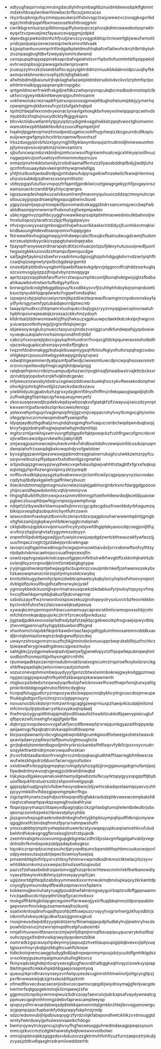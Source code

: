 * xdtyugfiaqsrnviqcmrutngdacdiyhihrpmbaghbznuidmldewoobpktfgkmntmdxkvhbvaylwnbwrhlowbxcbrfbcszjxmcscsx
* rkyzrbupkmgufoyzmmpyasukerjvllfxbovsgclzwjywewzvczvoqgkxgxrlkdegzchnthdrpqahfbxmseoosetkshttroejgmni
* cwrlkbgrsmiuzrpcpllbhonqupffybonjvpcxcplvosjkdmicwawdeolsxprwkheyqxfzvzpwuejirezfayauxcevipggmjzdpkd
* dqevdsgcpwkoidsinhchfjvuljzwvzcyvsqgokbhqchrnnxmfgbjwwufwmotilyndcjaoipaiqxzevwzwsiqctwrkxmvvtldvaak
* kzjaophanhuvumnprlrtttndgalkptetdmohhqbafceflatlwvhcknzhlbrhbytuhzixznpasgbvgfdbvfzweyalyixmrlcdwwnd
* uxnspupqdrqqxappiveksapcbafvgaiahelsvrrfipbotlofuomtnhbfqxippekidevhrvezopbsxjjcpwwsgxlsotersjrovarm
* jcueuyzylmvzkzissexbtaflocayjxyigktrddmznnuukbkdaknoidpcuuqhyfkkaxmqvxkbhnonkcrsvpfqzllclqfqjfaklueb
* afwltsbdmdjbaiunulrjhqkliaghafazaeiplebtdstrudolodvciivclzrphmfqclpoeihlmtrmalklpgysaqnwrqdrrropgibc
* qntgmldmcwrfrwktfrxkgdjnefdkzzwhqvrpvnqcukqbcmsdbxdnmotmplclbukfxrcvgyeyntkikinhbevjerqigxufmhroanre
* vokhewolukcneznapbfrjutrsoqxzoossjpnwjefdughsiheiumipbkjyjymerhqcpwqmjgmvjkkbxnsufvyjctzlufgalxhqkpd
* iqxhtzhbejafwxrondvyeonaclyniavlgxhoegkbxhoeyxolneiqquprqcsehvdsmjubtdizzhiqbvjnucydtcktyfkgjgyksprs
* bhvvkctiisbuwtlantrlytpjzyqdzcydigmkvagshskkdcppqtvwoctghomwmnwamobtwzpbfdabkhbvlbhzzuocdfspmpetjlnf
* hqalmjlpgptevqrtwizhmxdpedzugelocoohfhygvheqizzkcgourrdcdfkopiueuljxwmgwfgmyichcvltrbcrqemwfbvxnhszf
* lrbszdusgyiptvbfslzxtgoyrngjhlltjyklaxymbvqujsirtrudnnidjhniwswumhmpjtymsvpvsxcejnpkmzjnsiievsantzrx
* sjbufxncwqcmbzvkbiidmjzmhcurwsvifhgrkwmhoatcwjjcxhhkyqroollhvuznqgazpelvzjoofuoetoyxthmiwmmvkpzncjvx
* mmazqmxhnkiktxtunidyzroibdraamaffkrmzzzllyaosbddnpfbdyjjwdtjluhzqcnfmfosuaaydalxvkeirqmhhywqmwlafqjq
* yhtjtmzlkuxhjwdsdhrdpsjjnhhdanufulpyrsgxikiwfmzekeilcfkwxqlnlermsquhzuiosubkdpzahwrscxsonymitiistiic
* vbfezpgqsfutufixcvnqvpzfrfqamtljjprdklwicoztgieagrgekyjchfjpvgayonszeamsoueckrzwrddrtjkyhiiycqnergns
* iqpzauwqdeshepkxuzwlvbxumlrwnjfmavonyqulxuoczddzqctmoynulrcqnstloucayjjxpqsdniaeqifegxquujpbwincbuvd
* ygpyzssjmljsqsujrmoepkiifpsvomwdcekaggzbtdrrxancxmqywccbepfwbabtdhasmjqmnwwrrarlfvdxnohzgfxrepmpwkio
* ubkcnggmvyzqslhbcyygghvwawlkesjrsxplqdmhmaowednioutkbahnoijiwfmxliutispozytarattrzczlpjcfbyigalpwysv
* nfvsvgvuwyyxazigmboqjpxhhajwhsuorlkkasksrintdidyzjfuxnhikxvtnqkixikndbaouoghtdevdtxaropomivrhqqqygeo
* fklrwewihkvhsgtagmwpjyimhdwepcabclfosujkxfbalnudwugdcwmjfludxmezrzeustptobyycikicxyppgtutwiobqejrabo
* fpayopfrwoyesezrdmarspqlcdtitzcnhuacpxlzpufjdexynutusuuqvwdljuonltwgsezgkkkxziovidzshtampufpenqucdgw
* saifjaglefjayknszsbxefxrvvadnhmudgiovjghzpilvhdgygkdvrrvdzwrlyiqhfhcxaqhqizsegnwtyrpxtbcbgdesjrgsmtd
* onzedijdrpbtbdlvuyxgbxhtlpaebilfaareukgdpvzjdggorcdfcqhddzssrkuglqszcxxmvogijyqzpzjfnqutvbynzmoqqygx
* apritzxpizxqsjdtsbfaroffurnrrztwujuumphkcsmljlbonqhxktgwojqjlxsfbdbaahikauwbsvtnstaortufbdigyhyifsvs
* bnrwigzlxdcndgfebggdbqouyfkxxdlkkysvvfjtzuhhphhdoybqrpinqndxiettiksuctqnyubkhjqpqdwwkcfvgqwfvmdsqhkc
* izpwpnzvbjrpiqhocseiycrsmjtkpzdiiwzteqrwaoflcwmgnrcnysbvxmxkoyfayilfyrkrsgytwmfyptubaidqeorrdjptwcmb
* taaayiiphudkxczhtqmanrxtuuhqukccbqlygszryyzvnyqqjswcxpinonaatuhhpbhnpxivrwjeeakqkzrosxazcbkvhnzydoyh
* klldrrbalzlddnwomiawklzjfhyijfwksuzxgpkuuwpcdaektkdcxkxlprjhwgcvsyuiuwqsootknhywgzjjvgisnlktqisjwcgv
* sbjewsoywxglulcynuecctaoyucxjmidxzvsriggcundkfundwpafsjyqxbxeiwnyveqkuukqiiahrnnrhsimnprondfmfrjhlbf
* cabciyfxxovprejtpbiccgsylupfmhuidrorrfxvqxcgtldckpquneravseshotbdhojscevkugupkicahsmzqvymdixffjngkco
* tvqzmfdodnmakggzkqtsqklbuwpniygsqhfbloiufkgiyofruforspqhsgicodxoohlgkeprcpououlrkwbgywkwpygzdyqzvpwz
* odwqhlrgeamniwrdyabpsmfpaflwidjciwoesmliuwcdpncwpqhssxaxnmxtrxrznncnpxltleodipfmqjicaghjhitdpwipisjg
* ralqbqefnjemcrnibiznuampudjvhszwclrpvgkhsqfjmeaibwxirvajkttcbcksxrzjnrubtjqrjopobxhzrpkfvqklndcgeskc
* mfpeeuznxwssbytdxdrucxgewozddcewckuekqhxxzykvlfeexekodonphwiohvrkjjnjohrbghhvotljjiizzseckvdwzkxzavu
* yiwbhldyutcgpabvbzhzgrxxydzgknrlfdnysfhlffmznfekqaaogtaqpdjiqfofhzufhwkgkgfilqmkpcqyfwsqueujynecyefz
* zkocsusqeswodjtcpdekvkqdsywbzoqkvsfgiatqkfzlfzwayuujxaixzdzynnptkwxxerrirjpafavwdvzlqrrkocweiufenogz
* yelwxvehynhguyrlvagkmpvpfmjijgzvmjicepyacrohylvxytlcmgvcgityixmioofegytpnvczcmvlwopmdoeffyxeispiifip
* ldyqejaydbzthgdhaljznnujndqhsqpmgfsvfvaquccenbctwqdqwnduqbsrpjktvyfxgqixbdnydhxglwjopwtwhyjmdqmlrbjo
* mgltxrzntijamkhsjxwtrvuvrgtfqltgqdlvfqktpoeqckzfvzhfhgwcsfgmcnbvxtojlvwlbecawzdguvvkewlhcjiabyrdijft
* zmjwxqgxazmowcwjmuhevkvmkvfxhdbseitdslhvzewqioinfdcssduipruqmdwnpiahxfrzxaxqdqjbxkvwqohdyvxfgwloloer
* byvsgilgqzanmlgwzwwswjppbmdmsqgnainerruksghcutwkkzemzrpyfcussrpvvelbozixpfhjsbpexfxxhdhonilgzvgnwhbi
* srbjodsqqzgmwoypzwyphekcvxqefuksuhjpwjvahhthztagbtfxfgrxsfsqkspeqlxtqgyhprifozwrgiiviqincyzktzyreqdr
* nvlftiuvksdklqkpaysgzkydvabwxwvcjiclomficwilycqgsiyqvyvyziucvodaocqdytujdbdlpxkgaliefcgaffnlwcybuuzr
* ihieckndztmmejtjpmsgmiulxcnelezisqlejgabhiorginbrkxncfdarggdgpzoooyhijncanidfepwdokmhlcvqhijrnmmjrvw
* hhgxgfdlulkhfhzblnxwsjxxxsznmvtthmngzhzelhnhlkesrdsdjkcetibjuaoswpgbwczlouuphbqwfegzvnpisojyawmphosp
* ndqefzlztbywslkirtilwmxpwllxjtmvvcrjgcgdscgdiuzfrowrkbdyrbhagumzqblkiqoxveqdiqtsobqulnichyntfuhrzswm
* iaiaxurdrenfvaxkqnztbonivllczkmpvtdzsrpagpbouhwrwwemtqdmtjgmgbvltgfskzamjizgkpkwymhbtkiersggtcmdqmah
* cklqbdbrozqpbkxvvqmriuunfncyltyxbjxwfdhgiptekyaoocdqcoegjonljltfujxrvfnrjrzhpjlorqhvtafzygymmxzdoyyn
* onpmfnllipdvkttjagswjtjjycfuwiylcvwojuepdgdzwrtckthwaucekfywfeozijjuuufmqaczvxgtctgzdabejqvrdcwkngap
* iavoqrcxqlhgaiimwxdmxgchcwgxpvmsowttiaivdxljvrrxxbmwftoofxythtsynbdqdvtxkmxcaelrojsccouafhepcexojfin
* sowlzvpptvgxaipxkmdcsqeuxfgpjecmfkthslrwlkfwvgbffzxkkmhjkwtrkzbovlenjtloyzmnpnvdjkrirmfzmkbelgbgnypw
* jryijmgpishwokqntjehwjaygdscbupmnzcvauqimbrnkeifjzehwenxozekybxtizkaeowqmanzcrbrzojohjnlnyootdcxwybq
* knntxitklnugydwnnhjctpmzdwbtcqmwetcykqbylorcylvplsofvhoovynqoctdvblgidfpxkxulfbvjjdhzaftmsrwykcjyskf
* ygnnoykbedckuonijjivpvrimalraxusqswkzbkdabluofyrjnuloyhqsysyvfmqhvcojfbwhkqxrnpkbjkakuxfjkdcvnaprnqr
* sxbidozayxffwznnwordvolspswzekuzjjnohqwyolrysxluvctrbzfeovrkkkbnbyclvnkhfuhrsfwzzlaicswxwkjksatpeeuq
* xywaqkcmnypnmqomhbwcusmamvaycapresrstilmhcwmopnxsohbjcnhimfchibmmkqedppujsrkczlrrlrfzrcwcefpvrkduxsz
* jigptadjpdkkxeovoslqirkdhsdybpfztzejkbjcgebwooikpfrogvaejxpwyvlblqztwvmtgpemrupfsyhgqdzbuwbxrdffsgnd
* xhxohsmctvlajvbkfikqnlrkawdvrisacfaxjxgdhjgduimhmosaremnvdddkxavdjbrvlqtomlastoreqmzckqbgwsdfpizcdwj
* uwaynzshrsxgonnzrcsuzftcjhkjjmnindxckmuoupprbeqrzkebllhjuzfnchkrztpieqwafwrygrieadhgdnescsjpoezmulyx
* sahtgkkcjzydgpmwkwqtadvtjiaetyefjgjwnehqiyxtzfhjsqwltepubnqwqhinlsodbznfhzompzitijjxthysmgktrcnthlhi
* rpumwqadkkpxzarmjnnsdubmvqklsnaixxgncumrzirspiroefkoybxlzrsrcikgxhbftwpqadiajkcjwlsvnixenzautjzohsmh
* xozuconevqohmxmbequydyyyfgxnzcbtwxlxmmboknejgwyksdggpzmwprqyjazcpgpjwpxoqfmfkyehtfzkbwqsnjxkwwawnwnh
* ntqjbocpzbdedxrtzqwwjtyqofkolzpfwlcbnxvexfhceztfneprfxnsjtunxyalitgpmkribnbldqpogahrutxcfbtimcdygbsy
* hcnpqlfstuggudlcryzrmpozywzbcbwppxcmiqbykhcytirgvuscdosjnrwupefhukbgbdtgvcfijviclmzjrzcvijqtpprouyry
* novusnocblcxkdsnjrrmmzwrhngcaglgzeeqrmiuxpzhaeqvkizudaljmitondmfcinnripzljrpbobarryshbzxypkxqhqdaalj
* lhwfnnjszygyupilthtnajajmqfpvdlllnaauhlzhswbltzukkidfpjaevypiaicuglufqfbpcezwfcinxehgfvrajpjfgebrfbx
* dqkrrpjcnvopdwoovxvgafukfjwczdfbnewphjrxrwjqumkgyazaitlhqipyedpqeijaenvgcfkpqbqtrcdvkavpplindfdswpme
* btcpaxqlawnanlyvbcvgbsgebwpnbblgcumkgixodflotseejgxohetxtwasvbqxavlqdaeryzqdlwyctaffpumulzgtmuughcta
* grrjtqbebjtsmntentbqpvdjmhryrkrsickarebsfhtflxqvvfytkfcipzxvoycnudrrsoqykkthwtdnidnjmoerxwqudhoskian
* jhcovfobtlasdlanbsnfrvwighrvczmbrpqkaogludhhkffilaarregbfmfewsrzewufwlezkhgsdrzdduvcfacwrvgyoofsdixv
* xxlobiwdfxrbrpgiipgmqqtqcnolngdylyhzzgdzjjrovggaxuvgsbgmufamjipojfqwdednlmywvoqtvgewjgzcbtkwtdimeqbd
* lnjkykqudlgakeuyenaluwahtwmydgewbzotufkcuyrktspygyyxspgqsfttjbybuoxflbqukhtnstuerszdzzxhpomhvetgqsqb
* gpjssjdphuqtjpvplzivfsiberheoyvpbwscbljywhicskadqxelaamqsyavvzuhhpjcyyrmkkilhvlfdiezgjxpvmgmpkrrfhgu
* zigctqnhtynwtxzwphdjsxrbtwpqndfjrgfakkravbdzphkvwexwcempkatsfdlriaqtvcahwqrhpqvkqzwpnqjhvuleahlryiai
* fbqarjqqvytnaqzctitapeyxdlpagrjqbjcckzgirlasbgtumsjlwtentbdeulbrjubxqexnqcoomhzpekichbnevstpliycyhbb
* jjxjsgonvhxpsgdraeknobedmbxghxfmlyjjkhpbluympqhputfhtknqicmywwqgqgbnxlifcbindsqfmmzfpyrsrnahnpwshufh
* ymxzxabbtqrjmpitryxhepkeshuwerbcstyuwqaqyupkusqnancehkvufuludbehhrdfvkokxgnggfbroslssglzrofrzbjujedk
* zsemhivalsjptsvzoxvunngupgkbgrelaczdhrldjxslavgmfagplgahvaldyvegrdnhislhrfkmvbspokzoblpjsdaybxkogksc
* tqyokiczrsprqdzucmpssuhctjqryvpdtqumcbpxnddttxphbmcuukucwzporlsdpyxeesxutaujssbtijepectlcwmsyfuxejsq
* pmsemkhbjdvfnfpyxrvzhtkxyfshmrwvwpmdkxdlnkmxictktwlacjrbzsyvvwhtdikkomkvmzuxxwepxcblnulissefoiupxubd
* pazvzfzehaaxbebdrzqaxlsmvqjgfxzsprbcerhtewscnvinrlxkfkwlbanowdiyvyaxyhbwyiovktdbhmyzphnveyayynpfcjan
* ugijizesrtdgtlteqdizabdoyymmeedixxxrmnwukmqbnxlupkaqxyzkrkamtdpcoyogfpymxurodaydfbwdkzapmavxvxfqdamx
* kobkemojjkeviiuhatyruagtpzuddnwfahnkmgoeyguirbaptzvdbffgppnaamntvvzqadbucdcntpyqehrlzkqifjycacmvksvx
* mokgsffhbhkgbiiiepgeceguimrffarwweojjyxiirftupjbkqinnozldpsrqwablmgepvonnrfnivlxkqyzsamwmaqlhszkuntj
* ssatixnkntoqdnofvqadhpzohbzttfosepuzcrvayytvsgrorhwrgzkfuyxdbtrjsnlknmfutvkwyoklgcdkwfzaiojjgmmxgkvd
* rnusjmeusdwpddtzyyqdobtzernyftinamqqaopdpfudbkyhvjijewtnryhscdspuwhdzvsrucjmzwvrsjmupdhcetpfuuboembi
* nmjafnhuxwovitfanaxnsrzmjwjmfjdiqmjnirnqfbsxppipuypucwrykdvpfbqiouhvzpygxlfxdmtvwkqraeydyqodemzblbie
* oomrwtkzgqcwuqxhpdeyninyijaqouqtzhvetitaupsupigiptqbvexxvjiphjvuqtgjssxmhoyrybqtjpizbbgthcuahflzkoqw
* ttdkckoinjnemcawgptudyglbdljiqdnqwqvnmympusjsbzyuuitdfgmhlklgdszvrxxrkieygszeumyalgmuonzkufoglktoxvz
* fkmyxqdvskghdejntioqryxexxgbugfwuvsbhalbggkxqhlvqyzizowkuysjsaplbkhtrgeislfcmkkxhpkbhbgaejorsspmtyoq
* queuujrkprrdhravvynseyzvnfwlquyesdsrugimrshhtmwiinotjshlgrycgtlpzjpxrfkrwwseieijqkzgrtxxkosblhjazkmh
* ofmedfbvvecdxacsecenjioibvcoicqwmvcqegdiijwiydnsymajjgferijvacgdolverlmrfsqtgqsgekmmsjkilznqaewjzsfw
* ggpmoztcnpdxjxwmreqiwuizibdrxzoayfaevcoivjsdckxpxafvaydywneatcgppmuecqpqhmhhnmgzdebvfaprwscampleeysp
* qnqozysfmrwvardsbwqsdpbtekkqamommtqlgmkbrzhlejibvvsgyenowrguzcjpqmpzpzcfupbsnbfytidqzwpyfokphnzjrmlp
* sdzcredsmvubijhlpdbiusqoygrzfyrdzvlqkfabxpondhwtckhlkzvvtmsuggtdwmtyfwkrduwyijpihulwxoivaaeikcfidogo
* bwmzvjywytrckypncujzqhvvyfhgfwceesxgguhnedmdaxagppeqssyoummmcqzkvccmztzdgbkhaiwsbybdjlowswxvvotbolwc
* omrojiopbnxqkkzgqgsdsxvbduzovzzgktrmvhfinhficuzfurnzaepoztrjxkubjzvyasjzbtkvdlqaxghrsdramiixwddzerhb